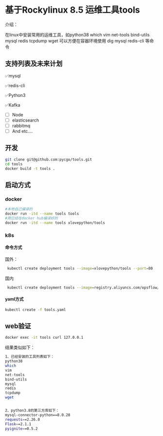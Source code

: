 # 基于Rockylinux 8.5   运维工具tools

介绍：

在linux中安装常用的运维工具，如python38 which vim net-tools bind-utils mysql redis tcpdump wget
可以方便在容器环境使用 dig mysql redis-cli 等命令


## 支持列表及未来计划

✅mysql

✅redis-cli

✅Python3

✅Kafka

- [ ] Node
- [ ] elasticsearch
- [ ] rabbitmq
- [ ]  And etc....

## 开发

```bash
git clone git@github.com:pycgo/tools.git
cd tools
docker build -t tools .
```



## 启动方式

### docker

```bash
#本地自己编译的
docker run -itd --name tools tools
#用已经在docker hub编译好的
docker run -itd --name tools xlovepython/tools
```

### k8s

#### 命令方式

国外：
```bash
 kubectl create deployment tools --image=xlovepython/tools --port=80
```

国内
```bash
 kubectl create deployment tools --image=registry.aliyuncs.com/opsflow/ops --port=80
```

#### yaml方式

```bash
kubectl create -f tools.yaml
```
## web验证

```bash
docker exec -it tools curl 127.0.0.1
```

结果类似如下：

```bash
1、已经安装的工具列表如下：
python38
which
vim
net-tools
bind-utils
mysql
redis
tcpdump
wget


2、python3.8的第三方库如下：
mysql-connector-python==8.0.28
requests==2.26.0
Flask==2.1.1
pyignite==0.5.2
```

